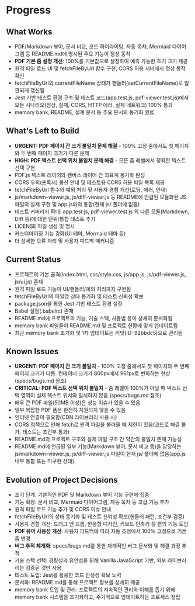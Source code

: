 # Progress

## What Works

* PDF/Markdown 뷰어, 문서 비교, 코드 하이라이팅, 자동 목차, Mermaid 다이어그램 등 README.md에 명시된 주요 기능이 정상 동작
* **PDF 기본 줌 설정 개선**: 100%를 기본값으로 설정하여 예측 가능한 초기 크기 제공
* 원격 파일 로드 UI 및 fetchFileByUrl 함수 구현, CORS 허용 서버에서 정상 동작 확인
* fetchFileByUrl의 currentFileName 상태가 핸들러(setCurrentFileName)로 일관되게 갱신됨
* Jest 기반 테스트 환경 구축 및 테스트 코드(app.test.js, pdf-viewer.test.js)에서 모든 시나리오(정상, 실패, CORS, HTTP 에러, 실제 네트워크) 100% 통과
* memory bank, README, 설계 문서 등 주요 문서의 동기화 완료

## What's Left to Build

* **URGENT: PDF 페이지 간 크기 불일치 문제 해결** - 100% 고정 줌에서도 첫 페이지와 두 번째 페이지 크기가 다른 문제
* **HIGH: PDF 텍스트 선택 위치 불일치 문제 해결** - 모든 줌 레벨에서 정확한 텍스트 선택 구현
* PDF.js 텍스트 레이어와 캔버스 레이어 간 좌표계 동기화 완성
* CORS 우회(프록시) 옵션 안내 및 테스트용 CORS 허용 파일 목록 제공
* fetchFileByUrl 함수의 예외 처리 및 사용자 경험 개선(로딩, 에러, 안내)
* js/markdown-viewer.js, js/diff-viewer.js 등 README에 언급된 모듈화된 JS 파일의 실제 구현 및 app.js와의 통합(현재 js/ 폴더에 없음)
* 테스트 커버리지 확대: app.test.js, pdf-viewer.test.js 외 다른 모듈(Markdown, Diff 등)에 대한 단위/통합 테스트 추가
* LICENSE 파일 생성 및 명시
* 커스터마이징 기능 강화(UI 테마, Mermaid 테마 등)
* 더 상세한 오류 처리 및 사용자 피드백 메커니즘

## Current Status

* 프로젝트의 기본 골격(index.html, css/style.css, js/app.js, js/pdf-viewer.js, js/ui.js) 존재
* 원격 파일 로드 기능이 UI/핸들러/예외 처리까지 구현됨
* fetchFileByUrl의 파일명 상태 동기화 및 테스트 신뢰성 확보
* package.json을 통한 Jest 기반 테스트 환경 설정
* Babel 설정(.babelrc) 존재
* README.md에 프로젝트의 기능, 기술 스택, 사용법 등이 상세히 문서화됨
* memory bank 파일들이 README.md 및 프로젝트 현황에 맞게 업데이트됨
* 최근 memory bank 초기화 및 1차 업데이트는 커밋(ID: 92bbdc5)으로 관리됨

## Known Issues

* **URGENT: PDF 페이지 간 크기 불일치** - 100% 고정 줌에서도 첫 페이지와 두 번째 페이지 크기가 다름. 컨테이너 크기가 800px에서 961px로 변화하는 현상 (specs/bugs.md 참조)
* **CRITICAL: PDF 텍스트 선택 위치 불일치** - 줌 레벨이 100%가 아닐 때 텍스트 선택 영역이 실제 텍스트 위치와 일치하지 않음 (specs/bugs.md 참조)
* 매우 큰 PDF 파일(50MB 이상)은 성능 이슈가 있을 수 있음
* 일부 복잡한 PDF 폼은 완전히 지원되지 않을 수 있음
* 인터넷 연결이 필요함(CDN 라이브러리 사용 시)
* CORS 정책으로 인해 fetch로 원격 파일을 불러올 때 제한이 있음(코드로 해결 불가, 테스트는 조건부 통과)
* README.md의 프로젝트 구조와 실제 파일 구조 간 약간의 불일치 존재 가능성
* README.md에 언급된 일부 기능(Markdown 뷰어, 문서 비교 등)을 담당하는 js/markdown-viewer.js, js/diff-viewer.js 파일이 현재 js/ 폴더에 없음(app.js 내부 통합 또는 미구현 상태)

## Evolution of Project Decisions

* 초기 단계: 기본적인 PDF 및 Markdown 뷰어 기능 구현에 집중
* 기능 확장: 문서 비교, Mermaid 다이어그램, 자동 목차 등 고급 기능 추가
* 원격 파일 로드 기능 추가 및 CORS 이슈 안내
* fetchFileByUrl의 상태 동기화 및 테스트 신뢰성 확보(핸들러 패턴, 조건부 검증)
* 사용자 경험 개선: 드래그 앤 드롭, 반응형 디자인, 키보드 단축키 등 편의 기능 도입
* **PDF 뷰어 사용성 개선**: 사용자 피드백에 따라 자동 조정에서 100% 고정으로 기본 줌 변경
* **버그 추적 체계화**: specs/bugs.md를 통한 체계적인 버그 문서화 및 해결 과정 추적
* 기술 스택 선택: 경량성과 유연성을 위해 Vanilla JavaScript 기반, 외부 라이브러리는 검증된 것만 사용
* 테스트 도입: Jest를 활용한 코드 안정성 확보 노력
* 문서화: README.md를 통해 프로젝트 정보를 상세히 제공
* memory bank 도입 및 관리: 프로젝트의 지속적인 관리와 이해를 돕기 위해 memory bank 시스템을 초기화하고, 주기적으로 업데이트하는 프로세스 정립
